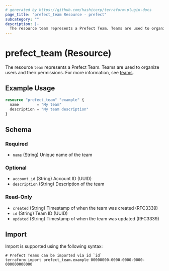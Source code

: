 ```yaml
---
# generated by https://github.com/hashicorp/terraform-plugin-docs
page_title: "prefect_team Resource - prefect"
subcategory: ""
description: |-
  The resource team represents a Prefect Team. Teams are used to organize users and their permissions. For more information, see teams https://docs.prefect.io/v3/develop/concepts/teams.
---
```


# prefect_team (Resource)

The resource `team` represents a Prefect Team. Teams are used to organize users and their permissions. For more information, see [teams](https://docs.prefect.io/v3/develop/concepts/teams).

## Example Usage

```terraform
resource "prefect_team" "example" {
  name        = "My team"
  description = "My team description"
}
```

<!-- schema generated by tfplugindocs -->
## Schema

### Required

- `name` (String) Unique name of the team

### Optional

- `account_id` (String) Account ID (UUID)
- `description` (String) Description of the team

### Read-Only

- `created` (String) Timestamp of when the team was created (RFC3339)
- `id` (String) Team ID (UUID)
- `updated` (String) Timestamp of when the team was updated (RFC3339)

## Import

Import is supported using the following syntax:

```shell
# Prefect Teams can be imported via id `id`
terraform import prefect_team.example 00000000-0000-0000-0000-000000000000
```
